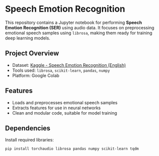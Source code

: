 # Speech Emotion Recognition

This repository contains a Jupyter notebook for performing **Speech Emotion Recognition (SER)** using audio data. It focuses on preprocessing emotional speech samples using `librosa`, making them ready for training deep learning models.

## Project Overview

- Dataset: [Kaggle - Speech Emotion Recognition (English)](https://www.kaggle.com/datasets/dmitrybabko/speech-emotion-recognition-en)
- Tools used: `librosa`, `scikit-learn`, `pandas`, `numpy`
- Platform: Google Colab

## Features

- Loads and preprocesses emotional speech samples
- Extracts features for use in neural networks
- Clean and modular code, suitable for model training

## Dependencies

Install required libraries:

```bash
pip install torchaudio librosa pandas numpy scikit-learn tqdm
